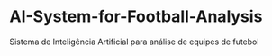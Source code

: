 # AI-System-for-Football-Analysis
Sistema de Inteligência Artificial para análise de equipes de futebol
